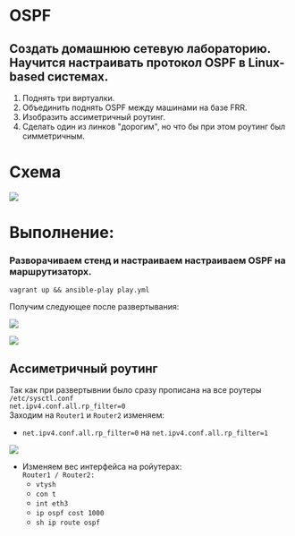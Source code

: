 # OSPF
## Создать домашнюю сетевую лабораторию. Научится настраивать протокол OSPF в Linux-based системах.
1. Поднять три виртуалки.
2. Объединить поднять OSPF между машинами на базе FRR.
3. Изобразить ассиметричный роутинг.
4. Сделать один из линков "дорогим", но что бы при этом роутинг был симметричным.

# Схема
![](https://github.com/vedoff/ospf/blob/main/pict/Screenshot%20from%202022-03-19%2019-32-16.png)

# Выполнение:
### Разворачиваем стенд и настраиваем настраиваем OSPF на маршрутизаторх.
`vagrant up && ansible-play play.yml`

Получим следующее после развертывания:

![](https://github.com/vedoff/ospf/blob/main/pict/Screenshot%20from%202022-03-19%2011-57-57.png)

![](https://github.com/vedoff/ospf/blob/main/pict/Screenshot%20from%202022-03-19%2012-02-23.png)

## Ассиметричный роутинг
Так как при развертывнии было сразу прописана на все роутеры\
`/etc/sysctl.conf` \
`net.ipv4.conf.all.rp_filter=0` \
Заходим на `Router1` и `Router2` изменяем: 
 - `net.ipv4.conf.all.rp_filter=0` на `net.ipv4.conf.all.rp_filter=1`

![](https://github.com/vedoff/ospf/blob/main/pict/Screenshot%20from%202022-03-19%2019-50-52.png)

 -  Изменяем вес интерфейса на ройутерах: \
    `Router1 / Router2:`
     - `vtysh`
     - `con t`
     - `int eth3`
     - `ip ospf cost 1000`
     - `sh ip route ospf`
  
  ![]()
  
  ![]()
  
  
